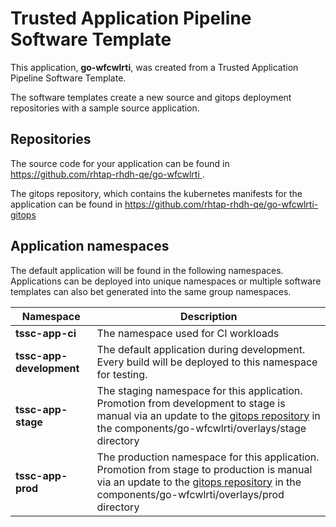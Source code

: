 # Trusted Application Pipeline Software Template

This application, **go-wfcwlrti**, was created from a Trusted Application Pipeline Software Template.

The software templates create a new source and gitops deployment repositories with a sample source application. 

## Repositories

The source code for your application can be found in [https://github.com/rhtap-rhdh-qe/go-wfcwlrti ](https://github.com/rhtap-rhdh-qe/go-wfcwlrti ).
 
The gitops repository, which contains the kubernetes manifests for the application can be found in 
[https://github.com/rhtap-rhdh-qe/go-wfcwlrti-gitops ](https://github.com/rhtap-rhdh-qe/go-wfcwlrti-gitops ) 

## Application namespaces 

The default application will be found in the following namespaces. Applications can be deployed into unique namespaces or multiple software templates can also bet generated into the same group namespaces.  

|  Namespace   |  Description   |  
| -------- | -------- |
| **tssc-app-ci** | The namespace used for CI workloads |
| **tssc-app-development** | The default application during development. Every build will be deployed to this namespace for testing. |
| **tssc-app-stage** | The staging namespace for this application. Promotion from development to stage is manual via an update to the [gitops repository](https://github.com/rhtap-rhdh-qe/go-wfcwlrti-gitops ) in the components/go-wfcwlrti/overlays/stage directory |
| **tssc-app-prod** | The production namespace for this application. Promotion from stage to production is manual via an update to the [gitops repository](https://github.com/rhtap-rhdh-qe/go-wfcwlrti-gitops ) in the components/go-wfcwlrti/overlays/prod directory |